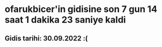 # ofarukbicer'in gidisine son 7 gun 14 saat 1 dakika 23 saniye kaldi

## Gidis tarihi: 30.09.2022 :(